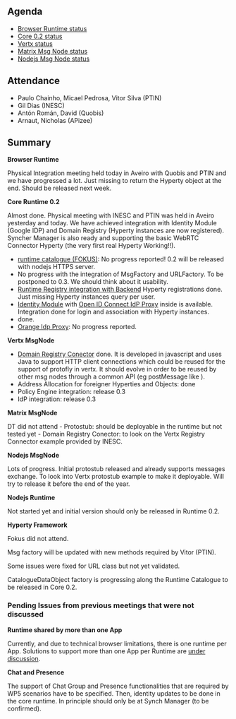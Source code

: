 Agenda
------

-	[Browser Runtime status](https://github.com/reTHINK-project/dev-runtime-browser/issues)
-	[Core 0.2 status](https://github.com/reTHINK-project/dev-runtime-core/milestones/Core%200.2)
-	[Vertx status](https://github.com/reTHINK-project/dev-msg-node-vertx/issues)
-	[Matrix Msg Node status](https://github.com/reTHINK-project/dev-msg-node-matrix)
-	[Nodejs Msg Node status](https://github.com/reTHINK-project/dev-msg-node-nodejs/issues)

Attendance
----------

-	Paulo Chainho, Micael Pedrosa, Vitor Silva (PTIN)
-	Gil Dias (INESC)
-	Antón Román, David (Quobis)
-	Arnaut, Nicholas (APizee)

Summary
-------

**Browser Runtime**

Physical Integration meeting held today in Aveiro with Quobis and PTIN and we have progressed a lot. Just missing to return the Hyperty object at the end. Should be released next week.

**Core Runtime 0.2**

Almost done. Physical meeting with INESC and PTIN was held in Aveiro yesterday and today. We have achieved integration with Identity Module (Google IDP) and Domain Registry (Hyperty instances are now registered). Syncher Manager is also ready and supporting the basic WebRTC Connector Hyperty (the very first real Hyperty Working!!).

-	[runtime catalogue (FOKUS)](https://github.com/reTHINK-project/dev-runtime-core/issues/3): No progress reported! 0.2 will be released with nodejs HTTPS server.
-	No progress with the integration of MsgFactory and URLFactory. To be postponed to 0.3. We should think about it usability.
-	[Runtime Registry integration with Backend](https://github.com/reTHINK-project/dev-runtime-core/issues/25) Hyperty registrations done. Just missing Hyperty instances query per user.
-	[Identity Module](https://github.com/reTHINK-project/dev-runtime-core/issues/26) with [Open ID Connect IdP Proxy](https://github.com/reTHINK-project/dev-runtime-core/issues/28) inside is available. Integration done for login and association with Hyperty instances.
-	done.
-	[Orange Idp Proxy](https://github.com/reTHINK-project/dev-runtime-core/issues/27): No progress reported.

**Vertx MsgNode**

-	[Domain Registry Conector](https://github.com/reTHINK-project/dev-msg-node-vertx/issues/2) done. It is developed in javascript and uses Java to support HTTP client connections which could be reused for the support of protofly in vertx. It should evolve in order to be reused by other msg nodes through a common API (eg postMessage like ).
-	Address Allocation for foreigner Hyperties and Objects: done
-	Policy Engine integration: release 0.3
-	IdP integration: release 0.3

**Matrix MsgNode**

DT did not attend - Protostub: should be deployable in the runtime but not tested yet - Domain Registry Conector: to look on the Vertx Registry Connector example provided by INESC.

**Nodejs MsgNode**

Lots of progress. Initial protostub released and already supports messages exchange. To look into Vertx protostub example to make it deployable. Will try to release it before the end of the year.

**Nodejs Runtime**

Not started yet and initial version should only be released in Runtime 0.2.

**Hyperty Framework**

Fokus did not attend.

Msg factory will be updated with new methods required by Vitor (PTIN).

Some issues were fixed for URL class but not yet validated.

CatalogueDataObject factory is progressing along the Runtime Catalogue to be released in Core 0.2.

### Pending Issues from previous meetings that were not discussed

**Runtime shared by more than one App**

Currently, and due to technical browser limitations, there is one runtime per App. Solutions to support more than one App per Runtime are [under discussion](https://github.com/reTHINK-project/core-framework/issues/137).

**Chat and Presence**

The support of Chat Group and Presence functionalities that are required by WP5 scenarios have to be specified. Then, identity updates to be done in the core runtime. In principle should only be at Synch Manager (to be confirmed).
